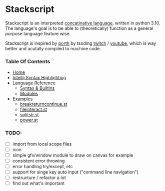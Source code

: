 # Stackscript
Stackscript is an interpreted [concatinative language](https://en.wikipedia.org/wiki/Concatenative_programming_language),
written in python 3.10. The language's goal is to be able to (theoretically) function as a general purpose language feature wise.

Stackscript is inspired by [porth](https://gitlab.com/tsoding/porth) by tsoding [twitch](https://www.twitch.tv/tsoding) / [youtube](https://www.youtube.com/c/TsodingDaily), which is way better and acutally compiled to machine code.

### Table Of Contents
- [Home](readme.md)
- [Intellij Syntax Highlighting](reference/intellijSyntax.md)
- [Language Reference](reference/reference.md)
  - [Syntax & Builtins](reference/reference/syntax_builtins.md)
  - [Modules](reference/reference/modules.md)
- [Examples](examples/examples.md)
  - [breakreturncontinue.st](breakreturncontinue.st)
  - [fileinteract.st](breakreturncontinue.st)
  - [splitstr.st](breakreturncontinue.st)
  - [power.st](power.st)
  
### TODO:
- [ ] import from local scope files
- [ ] icon
- [ ] simple gfx/window module to draw on canvas for example
- [ ] consistent error throwing
- [ ] error handling try/except, etc
- [ ] support for singe key auto input ("command line navigation")
- [ ] restructure / refactor a lot
- [ ] find out what's important